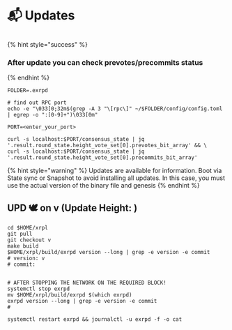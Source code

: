 # 📬 Updates

##

{% hint style="success" %}
### After update you can check prevotes/precommits status
{% endhint %}

```shell
FOLDER=.exrpd

# find out RPC port
echo -e "\033[0;32m$(grep -A 3 "\[rpc\]" ~/$FOLDER/config/config.toml | egrep -o ":[0-9]+")\033[0m"

PORT=<enter_your_port>

curl -s localhost:$PORT/consensus_state | jq '.result.round_state.height_vote_set[0].prevotes_bit_array' && \
curl -s localhost:$PORT/consensus_state | jq '.result.round_state.height_vote_set[0].precommits_bit_array'
```



{% hint style="warning" %}
Updates are available for information. Boot via State sync or Snapshot to avoid installing all updates. In this case, you must use the actual version of the binary file and genesis
{% endhint %}

## UPD 🕊 on v (Update Height: )

```shell
cd $HOME/xrpl
git pull
git checkout v
make build
$HOME/xrpl/build/exrpd version --long | grep -e version -e commit
# version: v
# commit: 


# AFTER STOPPING THE NETWORK ON THE REQUIRED BLOCK!
systemctl stop exrpd
mv $HOME/xrpl/build/exrpd $(which exrpd)
exrpd version --long | grep -e version -e commit
#

systemctl restart exrpd && journalctl -u exrpd -f -o cat
```
